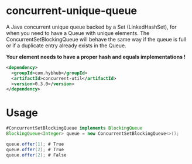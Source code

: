 # concurrent-unique-queue
A Java concurrent unique queue backed by a Set (LinkedHashSet), for when you need to have a Queue with unique elements. 
The ConcurrentSetBlockingQueue will behave the same way if the queue is full or if a duplicate entry already exists in the Queue.

**Your element needs to have a proper hash and equals implementations !**

```xml
<dependency>
  <groupId>com.hybhub</groupId>
  <artifactId>concurrent-util</artifactId>
  <version>0.3.0</version>
</dependency>
```

# Usage

```java
#ConcurrentSetBlockingQueue implements BlockingQueue
BlockingQueue<Integer> queue = new ConcurrentSetBlockingQueue<>();

queue.offer(1); # True
queue.offer(2); # True
queue.offer(2); # False
```
